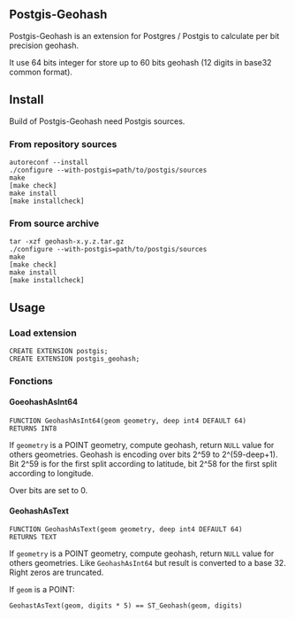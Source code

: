 ## Postgis-Geohash ##

Postgis-Geohash is an extension for Postgres / Postgis to calculate per bit precision geohash.

It use 64 bits integer for store up to 60 bits geohash (12 digits in base32 common format).


## Install ##

Build of Postgis-Geohash need Postgis sources.

### From repository sources ###

    autoreconf --install
    ./configure --with-postgis=path/to/postgis/sources
    make
    [make check]
    make install
    [make installcheck]

### From source archive ###

    tar -xzf geohash-x.y.z.tar.gz
    ./configure --with-postgis=path/to/postgis/sources
    make
    [make check]
    make install
    [make installcheck]


## Usage ##

### Load extension ###

    CREATE EXTENSION postgis;
    CREATE EXTENSION postgis_geohash;

### Fonctions ###

#### GoeohashAsInt64 ####

    FUNCTION GeohashAsInt64(geom geometry, deep int4 DEFAULT 64)
    RETURNS INT8

If `geometry` is a POINT geometry, compute geohash, return `NULL` value for others geometries.
Geohash is encoding over bits 2^59 to 2^(59-deep+1).
Bit 2^59 is for the first split according to latitude, bit 2^58 for the first split according to longitude.

Over bits are set to 0.

#### GeohashAsText ####

    FUNCTION GeohashAsText(geom geometry, deep int4 DEFAULT 64)
	RETURNS TEXT

If `geometry` is a POINT geometry, compute geohash, return `NULL` value for others geometries.
Like `GeohashAsInt64` but result is converted to a base 32.
Right zeros are truncated.

If `geom` is a POINT:

    GeohastAsText(geom, digits * 5) == ST_Geohash(geom, digits)
